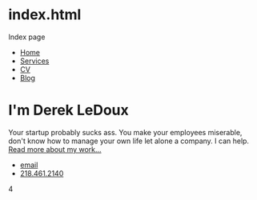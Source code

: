 # index.html
Index page


<!DOCTYPE html>
<html>
	<head>
		<title>Derek LeDoux Consulting Services</title>
	</head>
	<body>
		<nav>
    		<ul>
        		<li><a href="/">Home</a></li>
	        	<li><a href="/about">Services</a></li>
        		<li><a href="/cv">CV</a></li>
        		<li><a href="/blog">Blog</a></li>
    		</ul>
		</nav>
		<div class="container">
    		<div class="intro">
        		<h1>I'm Derek LeDoux</h1>
				<p> Your startup probably sucks ass. You make your employees miserable, don't know how to manage your own life let alone a company. I can help. <a href="/about">Read more about my work...</a></p>
    		</div><!-- /.intro -->
		</div><!-- /.container -->
		<footer>
    		<ul>
        		<li><a href="mailto:derekrledoux@gmail.com">email</a></li>
            		<li><a href="tel:+12184612140">218.461.2140</a></li>
			</ul>
		</footer>
	</body>
</html>
4
